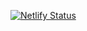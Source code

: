 [![Netlify Status](https://api.netlify.com/api/v1/badges/9701f426-b059-477e-bd3c-e9b8d38b5ea8/deploy-status)](https://app.netlify.com/sites/1plus2/deploys)
